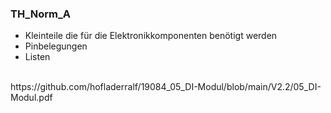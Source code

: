 ### TH_Norm_A
- Kleinteile die für die Elektronikkomponenten benötigt werden
- Pinbelegungen
- Listen
<br>
https://github.com/hofladerralf/19084_05_DI-Modul/blob/main/V2.2/05_DI-Modul.pdf
